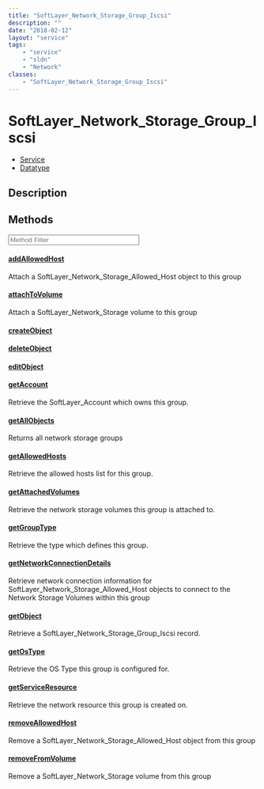 ```yaml
---
title: "SoftLayer_Network_Storage_Group_Iscsi"
description: ""
date: "2018-02-12"
layout: "service"
tags:
    - "service"
    - "sldn"
    - "Network"
classes:
    - "SoftLayer_Network_Storage_Group_Iscsi"
---
```

# SoftLayer_Network_Storage_Group_Iscsi
<div id='service-datatype'>
    <ul id='sldn-reference-tabs'>
    <li id='service'> <a href='/reference/services/SoftLayer_Network_Storage_Group_Iscsi' >Service</a></li>    <li id='datatype'> <a href='/reference/datatypes/SoftLayer_Network_Storage_Group_Iscsi' >Datatype</a></li>
    </ul>
</div>

## Description






        
<div id="properties" class="content service-content">

## Methods

<div class="view-filters">
    <div class="clearfix">
        <div class="search-input-box">
            <input placeholder="Method Filter" onkeyup="titleSearch(inputId='edit-combine', divId='method-div', elementClass='method-row')" 
                type="text" id="edit-combine" value="" size="30" maxlength="128" class="form-text">
        </div>
    </div>
</div>

<div id="method-div">

<div class="method-row">

#### [addAllowedHost](/reference/services/SoftLayer_Network_Storage_Group_Iscsi/addAllowedHost)
Attach a SoftLayer_Network_Storage_Allowed_Host object to this group

</div>

<div class="method-row">

#### [attachToVolume](/reference/services/SoftLayer_Network_Storage_Group_Iscsi/attachToVolume)
Attach a SoftLayer_Network_Storage volume to this group

</div>

<div class="method-row">

#### [createObject](/reference/services/SoftLayer_Network_Storage_Group_Iscsi/createObject)


</div>

<div class="method-row">

#### [deleteObject](/reference/services/SoftLayer_Network_Storage_Group_Iscsi/deleteObject)


</div>

<div class="method-row">

#### [editObject](/reference/services/SoftLayer_Network_Storage_Group_Iscsi/editObject)


</div>

<div class="method-row">

#### [getAccount](/reference/services/SoftLayer_Network_Storage_Group_Iscsi/getAccount)
Retrieve the SoftLayer_Account which owns this group.

</div>

<div class="method-row">

#### [getAllObjects](/reference/services/SoftLayer_Network_Storage_Group_Iscsi/getAllObjects)
Returns all network storage groups

</div>

<div class="method-row">

#### [getAllowedHosts](/reference/services/SoftLayer_Network_Storage_Group_Iscsi/getAllowedHosts)
Retrieve the allowed hosts list for this group.

</div>

<div class="method-row">

#### [getAttachedVolumes](/reference/services/SoftLayer_Network_Storage_Group_Iscsi/getAttachedVolumes)
Retrieve the network storage volumes this group is attached to.

</div>

<div class="method-row">

#### [getGroupType](/reference/services/SoftLayer_Network_Storage_Group_Iscsi/getGroupType)
Retrieve the type which defines this group.

</div>

<div class="method-row">

#### [getNetworkConnectionDetails](/reference/services/SoftLayer_Network_Storage_Group_Iscsi/getNetworkConnectionDetails)
Retrieve network connection information for SoftLayer_Network_Storage_Allowed_Host objects to connect to the Network Storage Volumes within this group 

</div>

<div class="method-row">

#### [getObject](/reference/services/SoftLayer_Network_Storage_Group_Iscsi/getObject)
Retrieve a SoftLayer_Network_Storage_Group_Iscsi record.

</div>

<div class="method-row">

#### [getOsType](/reference/services/SoftLayer_Network_Storage_Group_Iscsi/getOsType)
Retrieve the OS Type this group is configured for.

</div>

<div class="method-row">

#### [getServiceResource](/reference/services/SoftLayer_Network_Storage_Group_Iscsi/getServiceResource)
Retrieve the network resource this group is created on.

</div>

<div class="method-row">

#### [removeAllowedHost](/reference/services/SoftLayer_Network_Storage_Group_Iscsi/removeAllowedHost)
Remove a SoftLayer_Network_Storage_Allowed_Host object from this group

</div>

<div class="method-row">

#### [removeFromVolume](/reference/services/SoftLayer_Network_Storage_Group_Iscsi/removeFromVolume)
Remove a SoftLayer_Network_Storage volume from this group

</div>
</div>

</div>

